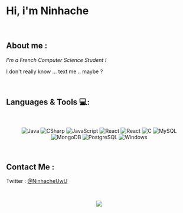 
# Hi, i'm Ninhache
<!--
<div align="center">
  <img hight="150" width="350" alt="GIF" align="center" src="">
</div>
-->
</br>

## About me :
*I'm a French Computer Science Student !*

I don't really know ... text me .. maybe ? 

</br>

## Languages & Tools 💻:
</br>

<p align="center">
  <img alt="Java"       src="https://img.shields.io/badge/Java-ED8B00?style=for-the-badge&logo=java&logoColor=white"/>
  <img alt="CSharp"     src="https://img.shields.io/badge/C%23-239120?style=for-the-badge&logo=c-sharp&logoColor=white"/>
  
  <img alt="JavaScript" src="https://img.shields.io/badge/JavaScript-F7DF1E?style=for-the-badge&logo=javascript&logoColor=black"/> 
  <img alt="React"      src="https://img.shields.io/badge/React-20232A?style=for-the-badge&logo=react&logoColor=61DAFB"/> 
  <img alt="React"      src="https://img.shields.io/badge/Node.js-43853D?style=for-the-badge&logo=node.js&logoColor=white"/> 
  
  
  <img alt="C"          src="https://img.shields.io/badge/C-00599C?style=for-the-badge&logo=c&logoColor=white"/> 
  
  <img alt="MySQL"      src="https://img.shields.io/badge/MySQL-00000F?style=for-the-badge&logo=mysql&logoColor=white"/> 
  <img alt="MongoDB"    src="https://img.shields.io/badge/MongoDB-4EA94B?style=for-the-badge&logo=mongodb&logoColor=white" />
  <img alt="PostgreSQL" src="https://img.shields.io/badge/PostgreSQL-316192?style=for-the-badge&logo=postgresql&logoColor=white"/>
  
  
  <img alt="Windows"    src="https://img.shields.io/badge/Windows-0078D6?style=for-the-badge&logo=windows&logoColor=white"/> 
</p>
</br>



## Contact Me :

<p>
  Twitter : <a href="https://twitter.com/NinhacheUwU">@NinhacheUwU</a>
</p>
</br>


<p align="center" >  
  <a href="https://github.com/anuraghazra/github-readme-stats"> 
    <img  src="https://github-readme-stats.vercel.app/api?username=Ninhache&&show_icons=true&theme=radical"/>
  </a>
  </p>
